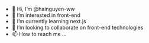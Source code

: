 - 👋 Hi, I’m @hainguyen-ww
- 👀 I’m interested in front-end
- 🌱 I’m currently learning next.js
- 💞️ I’m looking to collaborate on front-end technologies
- 📫 How to reach me ...

<!---
hainguyen-ww/hainguyen-ww is a ✨ special ✨ repository because its `README.md` (this file) appears on your GitHub profile.
You can click the Preview link to take a look at your changes.
--->

